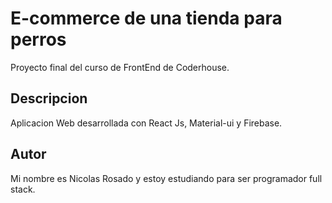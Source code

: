 # E-commerce de una tienda para perros

Proyecto final del curso de FrontEnd de Coderhouse.

## Descripcion

Aplicacion Web desarrollada con React Js, Material-ui y Firebase.

## Autor

Mi nombre es Nicolas Rosado y estoy estudiando para ser programador full stack.
